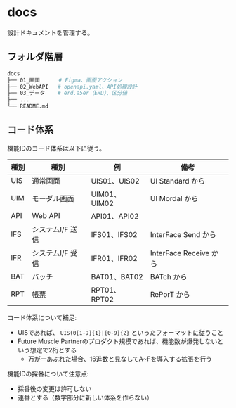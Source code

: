 # docs

設計ドキュメントを管理する。

## フォルダ階層

```sh
docs
├── 01_画面      # Figma、画面アクション
├── 02_WebAPI   # openapi.yaml、API処理設計
├── 03_データ    # erd.a5er（ERD）、区分値
├── ...
└── README.md
```

## コード体系

機能IDのコード体系は以下に従う。

| 種別  | 種別         | 例           | 備考                   |
|-----|------------|-------------|----------------------|
| UIS | 通常画面       | UIS01、UIS02 | UI Standard から       |
| UIM | モーダル画面     | UIM01、UIM02 | UI Mordal から         |
| API | Web API    | API01、API02 |                      |
| IFS | システムI/F 送信 | IFS01、IFS02 | InterFace Send から    |
| IFR | システムI/F 受信 | IFR01、IFR02 | InterFace Receive から |
| BAT | バッチ        | BAT01、BAT02 | BATch から             |
| RPT | 帳票         | RPT01、RPT02 | RePorT から            |

コード体系について補足:

- UISであれば、 `UIS(0[1-9]{1}|[0-9]{2}` といったフォーマットに従うこと
- Future Muscle Partnerのプロダクト規模であれば、機能数が爆発しないという想定で2桁とする
  - 万が一あぶれた場合、16進数と見なしてA~Fを導入する拡張を行う

機能IDの採番について注意点:

- 採番後の変更は許可しない
- 連番とする（数字部分に新しい体系を作らない）
